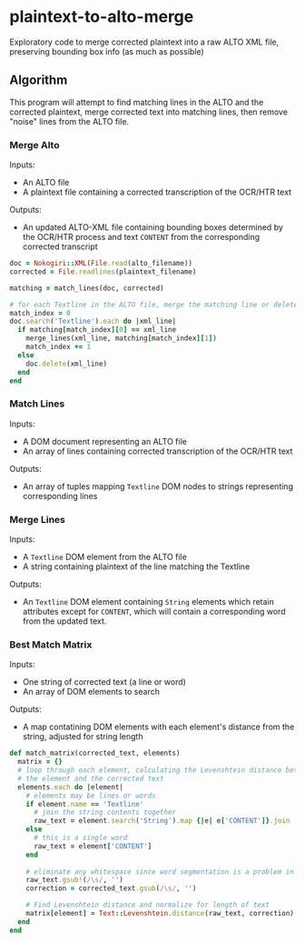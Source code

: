 # plaintext-to-alto-merge
Exploratory code to merge corrected plaintext into a raw ALTO XML file, 
preserving bounding box info (as much as possible)


## Algorithm
This program will attempt to find matching lines in the ALTO and the corrected
plaintext, merge corrected text into matching lines, then remove "noise" lines 
from the ALTO file.

### Merge Alto
Inputs:
* An ALTO file
* A plaintext file containing a corrected transcription of the OCR/HTR text

Outputs:
* An updated ALTO-XML file containing bounding boxes determined by the OCR/HTR 
process and text `CONTENT` from the corresponding corrected transcript

```ruby
doc = Nokogiri::XML(File.read(alto_filename))
corrected = File.readlines(plaintext_filename)

matching = match_lines(doc, corrected)

# for each Textline in the ALTO file, merge the matching line or delete it
match_index = 0
doc.search('Textline').each do |xml_line|
  if matching[match_index][0] == xml_line
    merge_lines(xml_line, matching[match_index][1])
    match_index += 1
  else
    doc.delete(xml_line)
  end
end
```

### Match Lines
Inputs:
* A DOM document representing an ALTO file
* An array of lines containing corrected transcription of the OCR/HTR text

Outputs:
* An array of tuples mapping `Textline` DOM nodes to strings representing 
corresponding lines


### Merge Lines
Inputs: 
* A `Textline` DOM element from the ALTO file
* A string containing plaintext of the line matching the Textline

Outputs:
* An `Textline` DOM element containing `String` elements which retain 
attributes except for `CONTENT`, which will contain a corresponding word 
from the updated text.


### Best Match Matrix
Inputs: 
* One string of corrected text (a line or word)
* An array of DOM elements to search

Outputs:
* A map contatining DOM elements with each element's distance from the string,
adjusted for string length

```ruby
def match_matrix(corrected_text, elements)
  matrix = {}
  # loop through each element, calculating the Levenshtein distance between 
  # the element and the corrected text
  elements.each do |element|
    # elements may be lines or words
    if element.name == 'Textline'
      # join the string contents together
      raw_text = element.search('String').map {|e| e['CONTENT']}.join
    else
      # this is a single word
      raw_text = element['CONTENT']
    end
    
    # eliminate any whitespace since word segmentation is a problem in OCR
    raw_text.gsub!(/\s/, '')
    correction = corrected_text.gsub(/\s/, '')

    # Find Levenshtein distance and normalize for length of text
    matrix[element] = Text::Levenshtein.distance(raw_text, correction) / raw_text.length
  end
end

